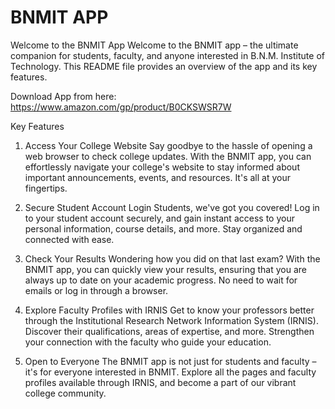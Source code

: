 
# BNMIT APP

Welcome to the BNMIT App
Welcome to the BNMIT app – the ultimate companion for students, faculty, and anyone interested in B.N.M. Institute of Technology. This README file provides an overview of the app and its key features.


Download App from here: https://www.amazon.com/gp/product/B0CKSWSR7W 

Key Features
1. Access Your College Website
Say goodbye to the hassle of opening a web browser to check college updates. With the BNMIT app, you can effortlessly navigate your college's website to stay informed about important announcements, events, and resources. It's all at your fingertips.

2. Secure Student Account Login
Students, we've got you covered! Log in to your student account securely, and gain instant access to your personal information, course details, and more. Stay organized and connected with ease.

3. Check Your Results
Wondering how you did on that last exam? With the BNMIT app, you can quickly view your results, ensuring that you are always up to date on your academic progress. No need to wait for emails or log in through a browser.

4. Explore Faculty Profiles with IRNIS
Get to know your professors better through the Institutional Research Network Information System (IRNIS). Discover their qualifications, areas of expertise, and more. Strengthen your connection with the faculty who guide your education.

5. Open to Everyone
The BNMIT app is not just for students and faculty – it's for everyone interested in BNMIT. Explore all the pages and faculty profiles available through IRNIS, and become a part of our vibrant college community.

